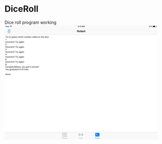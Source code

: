 # DiceRoll
Dice roll program working
![alt tag](https://github.com/ChrisKarpinski/DiceRoll/blob/master/IMG_0323%20(1).PNG)
